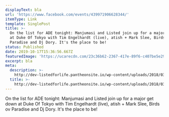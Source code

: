 ```yaml
---
displayText: bla
url: 'https://www.facebook.com/events/439971906628344/'
itemType: Link
template: SinglePost
title: >-
  On the list for ADE tonight: Manjumasi and Listed join up for a major get down
  at Duke Of Tokyo with Tim Engelhardt (live), atish + Mark Slee, Birds ov
  Paradise and Dj Dory. It's the place to be!
status: Published
date: 2019-10-17T15:36:56.667Z
featuredImage: 'https://ucarecdn.com/23c36b62-2367-417e-89f6-c407be5e29bf/'
excerpt: bla
meta:
  description: >-
    http://dev-listedforlife.pantheonsite.io/wp-content/uploads/2018/03/Ben-Annand-Press-Kit-New.zip
  title: >-
    http://dev-listedforlife.pantheonsite.io/wp-content/uploads/2018/03/Ben-Annand-Press-Kit-New.zip
---
```

On the list for ADE tonight: Manjumasi and Listed join up for a major get down at Duke Of Tokyo with Tim Engelhardt (live), atish + Mark Slee, Birds ov Paradise and Dj Dory. It's the place to be!
